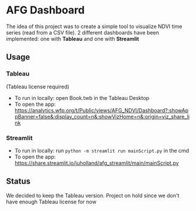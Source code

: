 # AFG Dashboard

The idea of this project was to create a simple tool to visualize NDVI time series (read from a CSV file).
2 different dashboards have been implemented: one with **Tableau** and one with **Streamlit**

## Usage

 ### Tableau 
 (Tableau license required)
 - To run in locally: open Book.twb in the Tableau Desktop
 - To open the app:  https://analytics.wfp.org/t/Public/views/AFG_NDVI/Dashboard?:showAppBanner=false&:display_count=n&:showVizHome=n&:origin=viz_share_link
 
  ### Streamlit
 - To run in locally: run `python -m streamlit run mainScript.py` in the cmd
 - To open the app:  https://share.streamlit.io/juholland/afg_streamlit/main/mainScript.py
 
 
## Status

We decided to keep the Tableau version. 
Project on hold since we don't have enough Tableau license for now




